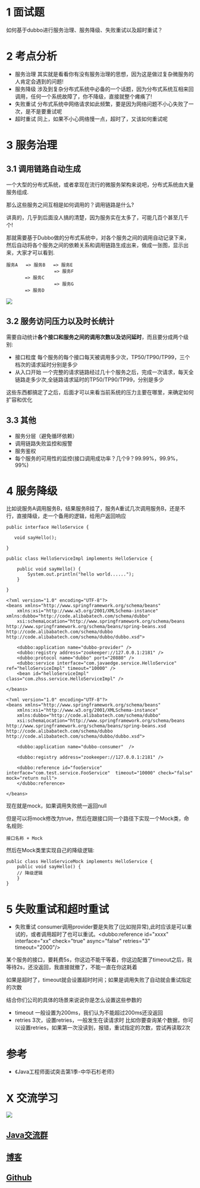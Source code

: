 # 1 面试题

如何基于dubbo进行服务治理、服务降级、失败重试以及超时重试？

# 2 考点分析

- 服务治理
其实就是看看你有没有服务治理的思想，因为这是做过复杂微服务的人肯定会遇到的问题!
- 服务降级
涉及到复杂分布式系统中必备的一个话题，因为分布式系统互相来回调用，任何一个系统故障了，你不降级，直接就整个瘫痪了!
- 失败重试
分布式系统中网络请求如此频繁，要是因为网络问题不小心失败了一次，是不是要重试呢
- 超时重试
同上，如果不小心网络慢一点，超时了，又该如何重试呢

# 3 服务治理

## 3.1 调用链路自动生成

一个大型的分布式系统，或者拿现在流行的微服务架构来说吧，分布式系统由大量服务组成.

那么这些服务之间互相是如何调用的？调用链路是什么?

讲真的，几乎到后面没人搞的清楚，因为服务实在太多了，可能几百个甚至几千个!

那就需要基于Dubbo做的分布式系统中，对各个服务之间的调用自动记录下来，然后自动将各个服务之间的依赖关系和调用链路生成出来，做成一张图，显示出来，大家才可以看到.

```
服务A   => 服务B   => 服务E
                  => 服务F
       => 服务C
                  => 服务G
       => 服务D
```

![](https://ask.qcloudimg.com/http-save/1752328/3z44jb9ogc.png)

## 3.2 服务访问压力以及时长统计

需要自动统计**各个接口和服务之间的调用次数以及访问延时**，而且要分成两个级别:

- 接口粒度
每个服务的每个接口每天被调用多少次，TP50/TP90/TP99，三个档次的请求延时分别是多少
- 从入口开始
一个完整的请求链路经过几十个服务之后，完成一次请求，每天全链路走多少次,全链路请求延时的TP50/TP90/TP99，分别是多少

这些东西都搞定了之后，后面才可以来看当前系统的压力主要在哪里，来确定如何扩容和优化

## 3.3 其他

- 服务分层（避免循环依赖）
- 调用链路失败监控和报警
- 服务鉴权
- 每个服务的可用性的监控(接口调用成功率？几个9？99.99%，99.9%，99%)

# 4 服务降级

比如说服务A调用服务B，结果服务B挂了，服务A重试几次调用服务B，还是不行，直接降级，走一个备用的逻辑，给用户返回响应

```
public interface HelloService {

   void sayHello();

}
```

```
public class HelloServiceImpl implements HelloService {

    public void sayHello() {
        System.out.println("hello world......");
    }
	
}
```

```
<?xml version="1.0" encoding="UTF-8"?>
<beans xmlns="http://www.springframework.org/schema/beans"
    xmlns:xsi="http://www.w3.org/2001/XMLSchema-instance" xmlns:dubbo="http://code.alibabatech.com/schema/dubbo"
    xsi:schemaLocation="http://www.springframework.org/schema/beans        http://www.springframework.org/schema/beans/spring-beans.xsd        http://code.alibabatech.com/schema/dubbo        http://code.alibabatech.com/schema/dubbo/dubbo.xsd">

    <dubbo:application name="dubbo-provider" />
    <dubbo:registry address="zookeeper://127.0.0.1:2181" />
    <dubbo:protocol name="dubbo" port="20880" />
    <dubbo:service interface="com.javaedge.service.HelloService" ref="helloServiceImpl" timeout="10000" />
    <bean id="helloServiceImpl" class="com.zhss.service.HelloServiceImpl" />

</beans>
```

```
<?xml version="1.0" encoding="UTF-8"?>
<beans xmlns="http://www.springframework.org/schema/beans"
    xmlns:xsi="http://www.w3.org/2001/XMLSchema-instance"
    xmlns:dubbo="http://code.alibabatech.com/schema/dubbo"
    xsi:schemaLocation="http://www.springframework.org/schema/beans        http://www.springframework.org/schema/beans/spring-beans.xsd        http://code.alibabatech.com/schema/dubbo        http://code.alibabatech.com/schema/dubbo/dubbo.xsd">

    <dubbo:application name="dubbo-consumer"  />

    <dubbo:registry address="zookeeper://127.0.0.1:2181" />

    <dubbo:reference id="fooService" interface="com.test.service.FooService"  timeout="10000" check="false" mock="return null">
    </dubbo:reference>

</beans>
```

现在就是mock，如果调用失败统一返回null

但是可以将mock修改为true，然后在跟接口同一个路径下实现一个Mock类，命名规则:

```
接口名称 + Mock
```

然后在Mock类里实现自己的降级逻辑:

```
public class HelloServiceMock implements HelloService {
	public void sayHello() {
	// 降级逻辑
	}
}
```

# 5 失败重试和超时重试

- 失败重试
consumer调用provider要是失败了(比如抛异常),此时应该是可以重试的，或者调用超时了也可以重试。<dubbo:reference id="xxxx" interface="xx" check="true" async="false" retries="3" timeout="2000"/>

某个服务的接口，要耗费5s，你这边不能干等着，你这边配置了timeout之后，我等待2s，还没返回，我直接就撤了，不能一直在你这耗着

如果是超时了，timeout就会设置超时时间；如果是调用失败了自动就会重试指定的次数

结合你们公司的具体的场景来说说你是怎么设置这些参数的

- timeout
一般设置为200ms，我们认为不能超过200ms还没返回
- retries
3次，设置retries，一般发生在读请求时
比如你要查询某个数据，你可以设置retries，如果第一次没读到，报错，重试指定的次数，尝试再读取2次

# 参考

- 《Java工程师面试突击第1季-中华石杉老师》


# X 交流学习
![](https://img-blog.csdnimg.cn/20190504005601174.jpg)
## [Java交流群](https://jq.qq.com/?_wv=1027&k=5UB4P1T)
## [博客](http://www.shishusheng.com)
## [Github](https://github.com/Wasabi1234)
